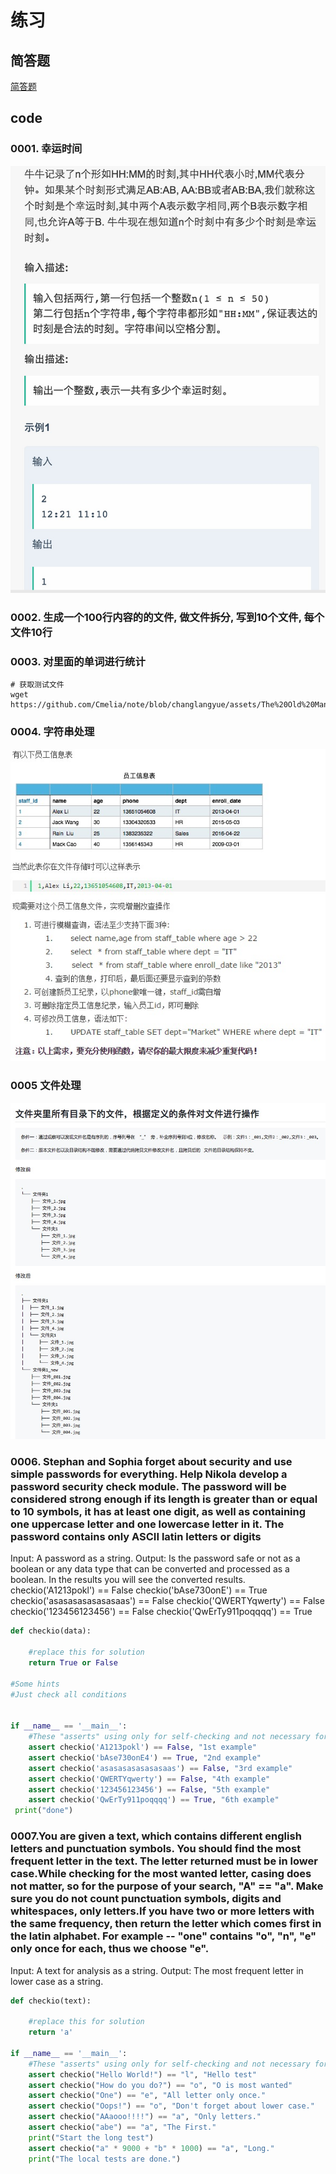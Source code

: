# 练习

## 简答题

[简答题](./简答题.md)

## code

### 0001. 幸运时间

![jd-01](/assets/jd-01.jpeg)

### 0002. 生成一个100行内容的的文件, 做文件拆分, 写到10个文件, 每个文件10行

### 0003. 对里面的单词进行统计

```shell
# 获取测试文件
wget https://github.com/Cmelia/note/blob/changlangyue/assets/The%20Old%20Man%20and%20the%20Sea.txt
```

### 0004. 字符串处理

![alt](/assets/hanshu.jpg)

### 0005 文件处理

![alt](/assets/wenjian.jpeg)

### 0006. Stephan and Sophia forget about security and use simple passwords for everything. Help Nikola develop a password security check module. The password will be considered strong enough if its length is greater than or equal to 10 symbols, it has at least one digit, as well as containing one uppercase letter and one lowercase letter in it. The password contains only ASCII latin letters or digits

Input: A password as a string.
Output: Is the password safe or not as a boolean or any data type that can be converted and processed as a boolean. In the results you will see the converted results.
checkio('A1213pokl') == False
checkio('bAse730onE') == True
checkio('asasasasasasasaas') == False
checkio('QWERTYqwerty') == False
checkio('123456123456') == False
checkio('QwErTy911poqqqq') == True

```python
def checkio(data):

    #replace this for solution
    return True or False

#Some hints
#Just check all conditions


if __name__ == '__main__':
    #These "asserts" using only for self-checking and not necessary for auto-testing
    assert checkio('A1213pokl') == False, "1st example"
    assert checkio('bAse730onE4') == True, "2nd example"
    assert checkio('asasasasasasasaas') == False, "3rd example"
    assert checkio('QWERTYqwerty') == False, "4th example"
    assert checkio('123456123456') == False, "5th example"
    assert checkio('QwErTy911poqqqq') == True, "6th example"
 print("done")
```

### 0007.You are given a text, which contains different english letters and punctuation symbols. You should find the most frequent letter in the text. The letter returned must be in lower case.While checking for the most wanted letter, casing does not matter, so for the purpose of your search, "A" == "a". Make sure you do not count punctuation symbols, digits and whitespaces, only letters.If you have two or more letters with the same frequency, then return the letter which comes first in the latin alphabet. For example -- "one" contains "o", "n", "e" only once for each, thus we choose "e".

Input: A text for analysis as a string.
Output: The most frequent letter in lower case as a string.

```python
def checkio(text):
    
    #replace this for solution
    return 'a'

if __name__ == '__main__':
    #These "asserts" using only for self-checking and not necessary for auto-testing
    assert checkio("Hello World!") == "l", "Hello test"
    assert checkio("How do you do?") == "o", "O is most wanted"
    assert checkio("One") == "e", "All letter only once."
    assert checkio("Oops!") == "o", "Don't forget about lower case."
    assert checkio("AAaooo!!!!") == "a", "Only letters."
    assert checkio("abe") == "a", "The First."
    print("Start the long test")
    assert checkio("a" * 9000 + "b" * 1000) == "a", "Long."
    print("The local tests are done.")
```